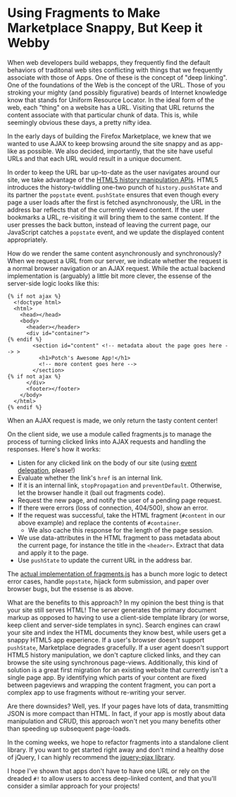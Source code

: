 # Using Fragments to Make Marketplace Snappy, But Keep it Webby

When web developers build webapps, they frequently find the default behaviors of traditonal web sites conflicting with things that we frequently associate with those of Apps. One of these is the concept of "deep linking". One of the foundations of the Web is the concept of the URL. Those of you stroking your mighty (and possibly figurative) beards of Internet knowledge know that stands for Uniform Resource Locator. In the ideal form of the web, each "thing" on a website has a URL. Visiting that URL returns the content associate with that particular chunk of data. This is, while seemingly obvious these days, a pretty nifty idea.

In the early days of building the Firefox Marketplace, we knew that we wanted to use AJAX to keep browsing around the site snappy and as app-like as possible. We also decided, importantly, that the site have useful URLs and that each URL would result in a unique document.

In order to keep the URL bar up-to-date as the user navigates around our site, we take advantage of the [HTML5 history manipulation APIs](https://developer.mozilla.org/en-US/docs/DOM/Manipulating_the_browser_history#Adding_and_modifying_history_entries). HTML5 introduces the history-twiddling one-two punch of `history.pushState` and its partner the `popstate` event. `pushState` ensures that even though every page a user loads after the first is fetched asynchronously, the URL in the address bar reflects that of the currently viewed content. If the user bookmarks a URL, re-visiting it will bring them to the same content. If the user presses the back button, instead of leaving the current page, our JavaScript catches a `popstate` event, and we update the displayed content appropriately.

How do we render the same content asynchronously and synchronously? When we request a URL from our server, we indicate whether the request is a normal browser navigation or an AJAX request. While the actual backend implementation is (arguably) a little bit more clever, the essense of the server-side logic looks like this:

    {% if not ajax %}
      <!doctype html>
      <html>
        <head></head>
        <body>
          <header></header>
          <div id="container">
    {% endif %}
            <section id="content" <!-- metadata about the page goes here --> >
              <h1>Potch's Awesome App!</h1>
              <!-- more content goes here -->
            </section>
    {% if not ajax %}
          </div>
          <footer></footer>
        </body>
      </html>      
    {% endif %}

When an AJAX request is made, we only return the tasty content center!

On the client side, we use a module called fragments.js to manage the process of turning clicked links into AJAX requests and handling the responses. Here's how it works:

* Listen for any clicked link on the body of our site (using [event delegation](http://davidwalsh.name/event-delegate), please!)
* Evaluate whether the link's `href` is an internal link.
* If it is an internal link, `stopPropagation` and `preventDefault`. Otherwise, let the browser handle it (bail out fragments code).
* Request the new page, and notify the user of a pending page request.
* If there were errors (loss of connection, 404/500), show an error.
* If the request was successful, take the HTML fragment (`#content` in our above example) and replace the contents of `#container`.
    * We also cache this response for the length of the page session.
* We use data-attributes in the HTML fragment to pass metadata about the current page, for instance the title in the `<header>`. Extract that data and apply it to the page.
* Use `pushState` to update the current URL in the address bar.

The [actual implementation of fragments.js](https://github.com/mozilla/zamboni/blob/master/media/js/mkt/fragments.js) has a bunch more logic to detect error cases, handle `popstate`, hijack form submission, and paper over browser bugs, but the essense is as above.

What are the benefits to this approach? In my opinion the best thing is that your site still serves HTML! The server generates the primary document markup as opposed to having to use a client-side template library (or worse, keep client and server-side templates in sync). Search engines can crawl your site and index the HTML documents they know best, while users get a snappy HTML5 app experience. If a user's browser doesn't support `pushState`, Marketplace degrades gracefully. If a user agent doesn't support HTML5 history manipulation, we don't capture clicked links, and they can browse the site using synchronous page-views. Additionally, this kind of solution is a great first migration for an existing website that currently isn't a single page app. By identifying which parts of your content are fixed between pageviews and wrapping the content fragment, you can port a complex app to use fragments without re-writing your server.

Are there downsides? Well, yes. If your pages have lots of data, transmitting JSON is more compact than HTML. In fact, if your app is mostly about data manipulation and CRUD, this approach won't net you many benefits other than speeding up subsequent page-loads.

In the coming weeks, we hope to refactor fragments into a standalone client library. If you want to get started right away and don't mind a healthy dose of jQuery, I can highly recommend the [jquery-pjax library](https://github.com/defunkt/jquery-pjax/).

I hope I've shown that apps don't have to have one URL or rely on the dreaded `#!` to allow users to access deep-linked content, and that you'll consider a similar approach for your projects!
